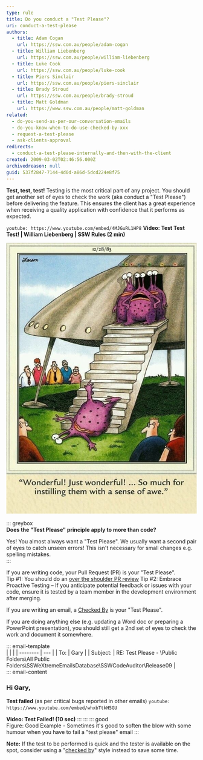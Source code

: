 ```yaml
---
type: rule
title: Do you conduct a "Test Please"?
uri: conduct-a-test-please
authors:
  - title: Adam Cogan
    url: https://ssw.com.au/people/adam-cogan
  - title: William Liebenberg
    url: https://ssw.com.au/people/william-liebenberg
  - title: Luke Cook
    url: https://ssw.com.au/people/luke-cook
  - title: Piers Sinclair
    url: https://ssw.com.au/people/piers-sinclair
  - title: Brady Stroud
    url: https://ssw.com.au/people/brady-stroud
  - title: Matt Goldman
    url: https://www.ssw.com.au/people/matt-goldman
related:
  - do-you-send-as-per-our-conversation-emails
  - do-you-know-when-to-do-use-checked-by-xxx
  - request-a-test-please
  - ask-clients-approval
redirects:
  - conduct-a-test-please-internally-and-then-with-the-client
created: 2009-03-02T02:46:56.000Z
archivedreason: null
guid: 537f2847-7144-4d0d-a86d-5dcd224e8f75
---
```


**Test, test, test!** Testing is the most critical part of any project. You should get another set of eyes to check the work (aka conduct a "Test Please") before delivering the feature. This ensures the client has a great experience when receiving a quality application with confidence that it performs as expected.

<!--endintro-->

`youtube: https://www.youtube.com/embed/4MJGuRL1HP8`
**Video: Test Test Test! | William Liebenberg | SSW Rules (2 min)**

![Figure: Do you want users to have a good first impression?](/rules/conduct-a-test-please/good-first-impressions.png) 

::: greybox  
**Does the "Test Please" principle apply to more than code?**

Yes! You almost always want a "Test Please". We usually want a second pair of eyes to catch unseen errors! This isn't necessary for small changes e.g. spelling mistakes.  
:::

If you are writing code, your Pull Request (PR) is your "Test Please".  
Tip #1: You should do an [over the shoulder PR review](/over-the-shoulder)
Tip #2: Embrace Proactive Testing – If you anticipate potential feedback or issues with your code, ensure it is tested by a team member in the development environment after merging.

If you are writing an email, a [Checked By](/checked-by-xxx) is your "Test Please".

If you are doing anything else (e.g. updating a Word doc or preparing a PowerPoint presentation), you should still get a 2nd set of eyes to check the work and document it somewhere.


::: email-template  
|          |     |
| -------- | --- |
| To:      | Gary |
| Subject: | RE: Test Please - \\Public Folders\All Public Folders\SSWeXtremeEmailsDatabase\SSWCodeAuditor\Release09 |  
::: email-content  

### Hi Gary,

**Test failed**
(as per critical bugs reported in other emails) 
`youtube: https://www.youtube.com/embed/whxbTtkH5GU` 

**Video: Test Failed! (10 sec)**
::: 
:::
::: good  
Figure: Good Example - Sometimes it's good to soften the blow with some humour when you have to fail a "test please" email 
:::

**Note:** If the test to be performed is quick and the tester is available on the spot, consider using a "[checked by](/do-you-know-when-to-do-use-checked-by-xxx)" style instead to save some time.

